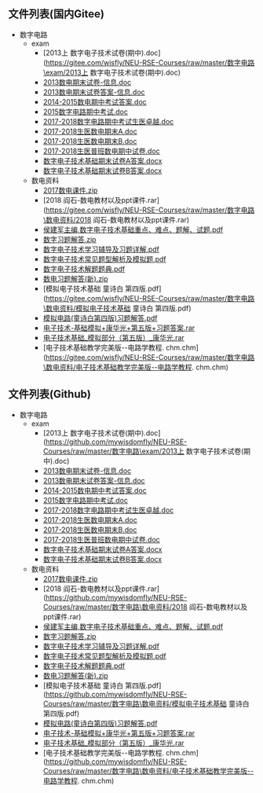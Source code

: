 

## 文件列表(国内Gitee)

- 数字电路
    - exam
        - [2013上 数字电子技术试卷(期中).doc](https://gitee.com/wisfly/NEU-RSE-Courses/raw/master/数字电路\exam/2013上 数字电子技术试卷(期中).doc)
        - [2013数电期末试卷-信息.doc](https://gitee.com/wisfly/NEU-RSE-Courses/raw/master/数字电路\exam/2013数电期末试卷-信息.doc)
        - [2013数电期末试卷答案-信息.doc](https://gitee.com/wisfly/NEU-RSE-Courses/raw/master/数字电路\exam/2013数电期末试卷答案-信息.doc)
        - [2014-2015数电期中考试答案.doc](https://gitee.com/wisfly/NEU-RSE-Courses/raw/master/数字电路\exam/2014-2015数电期中考试答案.doc)
        - [2015数字电路期中考试.doc](https://gitee.com/wisfly/NEU-RSE-Courses/raw/master/数字电路\exam/2015数字电路期中考试.doc)
        - [2017-2018数字电路期中考试生医卓越.doc](https://gitee.com/wisfly/NEU-RSE-Courses/raw/master/数字电路\exam/2017-2018数字电路期中考试生医卓越.doc)
        - [2017-2018生医数电期末A.doc](https://gitee.com/wisfly/NEU-RSE-Courses/raw/master/数字电路\exam/2017-2018生医数电期末A.doc)
        - [2017-2018生医数电期末B.doc](https://gitee.com/wisfly/NEU-RSE-Courses/raw/master/数字电路\exam/2017-2018生医数电期末B.doc)
        - [2017-2018生医普班数电期中试卷.doc](https://gitee.com/wisfly/NEU-RSE-Courses/raw/master/数字电路\exam/2017-2018生医普班数电期中试卷.doc)
        - [数字电子技术基础期末试卷A答案.docx](https://gitee.com/wisfly/NEU-RSE-Courses/raw/master/数字电路\exam/数字电子技术基础期末试卷A答案.docx)
        - [数字电子技术基础期末试卷B答案.docx](https://gitee.com/wisfly/NEU-RSE-Courses/raw/master/数字电路\exam/数字电子技术基础期末试卷B答案.docx)
    - 数电资料
        - [2017数电课件.zip](https://gitee.com/wisfly/NEU-RSE-Courses/raw/master/数字电路\数电资料/2017数电课件.zip)
        - [2018 阎石-数电教材以及ppt课件.rar](https://gitee.com/wisfly/NEU-RSE-Courses/raw/master/数字电路\数电资料/2018 阎石-数电教材以及ppt课件.rar)
        - [侯建军主编,数字电子技术基础重点、难点、题解、试题.pdf](https://gitee.com/wisfly/NEU-RSE-Courses/raw/master/数字电路\数电资料/侯建军主编,数字电子技术基础重点、难点、题解、试题.pdf)
        - [数字习题解答.zip](https://gitee.com/wisfly/NEU-RSE-Courses/raw/master/数字电路\数电资料/数字习题解答.zip)
        - [数字电子技术学习辅导及习题详解.pdf](https://gitee.com/wisfly/NEU-RSE-Courses/raw/master/数字电路\数电资料/数字电子技术学习辅导及习题详解.pdf)
        - [数字电子技术常见题型解析及模拟题.pdf](https://gitee.com/wisfly/NEU-RSE-Courses/raw/master/数字电路\数电资料/数字电子技术常见题型解析及模拟题.pdf)
        - [数字电子技术解题题典.pdf](https://gitee.com/wisfly/NEU-RSE-Courses/raw/master/数字电路\数电资料/数字电子技术解题题典.pdf)
        - [数电习题解答(新).zip](https://gitee.com/wisfly/NEU-RSE-Courses/raw/master/数字电路\数电资料/数电习题解答(新).zip)
        - [模拟电子技术基础 童诗白 第四版.pdf](https://gitee.com/wisfly/NEU-RSE-Courses/raw/master/数字电路\数电资料/模拟电子技术基础 童诗白 第四版.pdf)
        - [模拟电路(童诗白第四版)习题解答.pdf](https://gitee.com/wisfly/NEU-RSE-Courses/raw/master/数字电路\数电资料/模拟电路(童诗白第四版)习题解答.pdf)
        - [电子技术-基础模拟+康华光+第五版+习题答案.rar](https://gitee.com/wisfly/NEU-RSE-Courses/raw/master/数字电路\数电资料/电子技术-基础模拟+康华光+第五版+习题答案.rar)
        - [电子技术基础_模拟部分（第五版）_康华光.rar](https://gitee.com/wisfly/NEU-RSE-Courses/raw/master/数字电路\数电资料/电子技术基础_模拟部分（第五版）_康华光.rar)
        - [电子技术基础教学完美版--电路学教程. chm.chm](https://gitee.com/wisfly/NEU-RSE-Courses/raw/master/数字电路\数电资料/电子技术基础教学完美版--电路学教程. chm.chm)


## 文件列表(Github)

- 数字电路
    - exam
        - [2013上 数字电子技术试卷(期中).doc](https://github.com/mywisdomfly/NEU-RSE-Courses/raw/master/数字电路\exam/2013上 数字电子技术试卷(期中).doc)
        - [2013数电期末试卷-信息.doc](https://github.com/mywisdomfly/NEU-RSE-Courses/raw/master/数字电路\exam/2013数电期末试卷-信息.doc)
        - [2013数电期末试卷答案-信息.doc](https://github.com/mywisdomfly/NEU-RSE-Courses/raw/master/数字电路\exam/2013数电期末试卷答案-信息.doc)
        - [2014-2015数电期中考试答案.doc](https://github.com/mywisdomfly/NEU-RSE-Courses/raw/master/数字电路\exam/2014-2015数电期中考试答案.doc)
        - [2015数字电路期中考试.doc](https://github.com/mywisdomfly/NEU-RSE-Courses/raw/master/数字电路\exam/2015数字电路期中考试.doc)
        - [2017-2018数字电路期中考试生医卓越.doc](https://github.com/mywisdomfly/NEU-RSE-Courses/raw/master/数字电路\exam/2017-2018数字电路期中考试生医卓越.doc)
        - [2017-2018生医数电期末A.doc](https://github.com/mywisdomfly/NEU-RSE-Courses/raw/master/数字电路\exam/2017-2018生医数电期末A.doc)
        - [2017-2018生医数电期末B.doc](https://github.com/mywisdomfly/NEU-RSE-Courses/raw/master/数字电路\exam/2017-2018生医数电期末B.doc)
        - [2017-2018生医普班数电期中试卷.doc](https://github.com/mywisdomfly/NEU-RSE-Courses/raw/master/数字电路\exam/2017-2018生医普班数电期中试卷.doc)
        - [数字电子技术基础期末试卷A答案.docx](https://github.com/mywisdomfly/NEU-RSE-Courses/raw/master/数字电路\exam/数字电子技术基础期末试卷A答案.docx)
        - [数字电子技术基础期末试卷B答案.docx](https://github.com/mywisdomfly/NEU-RSE-Courses/raw/master/数字电路\exam/数字电子技术基础期末试卷B答案.docx)
    - 数电资料
        - [2017数电课件.zip](https://github.com/mywisdomfly/NEU-RSE-Courses/raw/master/数字电路\数电资料/2017数电课件.zip)
        - [2018 阎石-数电教材以及ppt课件.rar](https://github.com/mywisdomfly/NEU-RSE-Courses/raw/master/数字电路\数电资料/2018 阎石-数电教材以及ppt课件.rar)
        - [侯建军主编,数字电子技术基础重点、难点、题解、试题.pdf](https://github.com/mywisdomfly/NEU-RSE-Courses/raw/master/数字电路\数电资料/侯建军主编,数字电子技术基础重点、难点、题解、试题.pdf)
        - [数字习题解答.zip](https://github.com/mywisdomfly/NEU-RSE-Courses/raw/master/数字电路\数电资料/数字习题解答.zip)
        - [数字电子技术学习辅导及习题详解.pdf](https://github.com/mywisdomfly/NEU-RSE-Courses/raw/master/数字电路\数电资料/数字电子技术学习辅导及习题详解.pdf)
        - [数字电子技术常见题型解析及模拟题.pdf](https://github.com/mywisdomfly/NEU-RSE-Courses/raw/master/数字电路\数电资料/数字电子技术常见题型解析及模拟题.pdf)
        - [数字电子技术解题题典.pdf](https://github.com/mywisdomfly/NEU-RSE-Courses/raw/master/数字电路\数电资料/数字电子技术解题题典.pdf)
        - [数电习题解答(新).zip](https://github.com/mywisdomfly/NEU-RSE-Courses/raw/master/数字电路\数电资料/数电习题解答(新).zip)
        - [模拟电子技术基础 童诗白 第四版.pdf](https://github.com/mywisdomfly/NEU-RSE-Courses/raw/master/数字电路\数电资料/模拟电子技术基础 童诗白 第四版.pdf)
        - [模拟电路(童诗白第四版)习题解答.pdf](https://github.com/mywisdomfly/NEU-RSE-Courses/raw/master/数字电路\数电资料/模拟电路(童诗白第四版)习题解答.pdf)
        - [电子技术-基础模拟+康华光+第五版+习题答案.rar](https://github.com/mywisdomfly/NEU-RSE-Courses/raw/master/数字电路\数电资料/电子技术-基础模拟+康华光+第五版+习题答案.rar)
        - [电子技术基础_模拟部分（第五版）_康华光.rar](https://github.com/mywisdomfly/NEU-RSE-Courses/raw/master/数字电路\数电资料/电子技术基础_模拟部分（第五版）_康华光.rar)
        - [电子技术基础教学完美版--电路学教程. chm.chm](https://github.com/mywisdomfly/NEU-RSE-Courses/raw/master/数字电路\数电资料/电子技术基础教学完美版--电路学教程. chm.chm)
